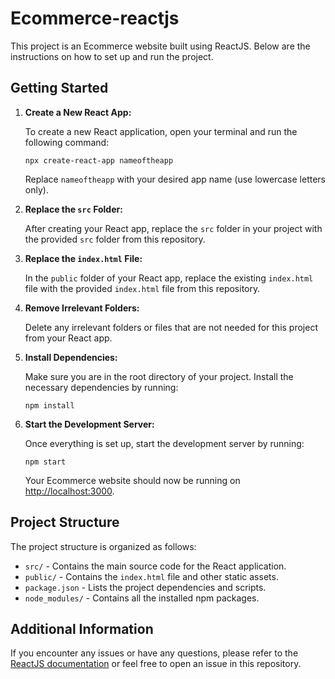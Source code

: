 # Ecommerce-reactjs


<p>This project is an Ecommerce website built using ReactJS. Below are the instructions on how to set up and run the project.</p>

<h2>Getting Started</h2>

<ol>
    <li><strong>Create a New React App:</strong> 
        <p>To create a new React application, open your terminal and run the following command:</p>
        <pre><code>npx create-react-app nameoftheapp</code></pre>
        <p>Replace <code>nameoftheapp</code> with your desired app name (use lowercase letters only).</p>
    </li>
    <li><strong>Replace the <code>src</code> Folder:</strong>
        <p>After creating your React app, replace the <code>src</code> folder in your project with the provided <code>src</code> folder from this repository.</p>
    </li>
    <li><strong>Replace the <code>index.html</code> File:</strong>
        <p>In the <code>public</code> folder of your React app, replace the existing <code>index.html</code> file with the provided <code>index.html</code> file from this repository.</p>
    </li>
    <li><strong>Remove Irrelevant Folders:</strong>
        <p>Delete any irrelevant folders or files that are not needed for this project from your React app.</p>
    </li>
    <li><strong>Install Dependencies:</strong>
        <p>Make sure you are in the root directory of your project. Install the necessary dependencies by running:</p>
        <pre><code>npm install</code></pre>
    </li>
    <li><strong>Start the Development Server:</strong>
        <p>Once everything is set up, start the development server by running:</p>
        <pre><code>npm start</code></pre>
        <p>Your Ecommerce website should now be running on <a href="http://localhost:3000" target="_blank">http://localhost:3000</a>.</p>
    </li>
</ol>

<h2>Project Structure</h2>

<p>The project structure is organized as follows:</p>
<ul>
    <li><code>src/</code> - Contains the main source code for the React application.</li>
    <li><code>public/</code> - Contains the <code>index.html</code> file and other static assets.</li>
    <li><code>package.json</code> - Lists the project dependencies and scripts.</li>
    <li><code>node_modules/</code> - Contains all the installed npm packages.</li>
</ul>

<h2>Additional Information</h2>

<p>If you encounter any issues or have any questions, please refer to the <a href="https://reactjs.org/docs/getting-started.html" target="_blank">ReactJS documentation</a> or feel free to open an issue in this repository.</p>
